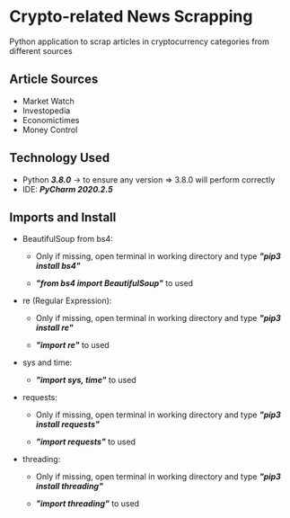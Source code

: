 # Crypto-related News Scrapping
Python application to scrap articles in cryptocurrency categories from different sources

## Article Sources
- Market Watch
- Investopedia
- Economictimes
- Money Control

## Technology Used
- Python ***3.8.0*** -> to ensure any version => 3.8.0 will perform correctly
- IDE: ***PyCharm 2020.2.5***

## Imports and Install

  - BeautifulSoup from bs4:
  
    - Only if missing, open terminal in working directory and type ***"pip3 install bs4"***
    
    - ***"from bs4 import BeautifulSoup"*** to used
    
  - re (Regular Expression):
  
    - Only if missing, open terminal in working directory and type ***"pip3 install re"***
    
    - ***"import re"*** to used
    
  - sys and time: 
  
    - ***"import sys, time"*** to used
    
  - requests:
  
    - Only if missing, open terminal in working directory and type ***"pip3 install requests"***
    
    - ***"import requests"*** to used
    
  - threading:
  
    - Only if missing, open terminal in working directory and type ***"pip3 install threading"***
    
    - ***"import threading"*** to used
    
